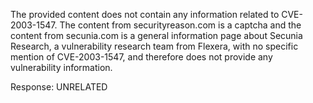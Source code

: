 The provided content does not contain any information related to CVE-2003-1547. The content from securityreason.com is a captcha and the content from secunia.com is a general information page about Secunia Research, a vulnerability research team from Flexera, with no specific mention of CVE-2003-1547, and therefore does not provide any vulnerability information.

Response: UNRELATED